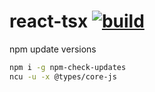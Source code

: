 # react-tsx [![build](https://travis-ci.org/daggerok/react.svg?branch=react-tsx)](https://travis-ci.org/daggerok/react)


npm update versions

```bash
npm i -g npm-check-updates
ncu -u -x @types/core-js
```
